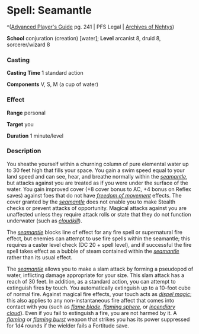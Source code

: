# Spell: Seamantle

^([Advanced Player's Guide][ss-seamantle] pg. 241 | PFS Legal | [Archives of Nehtys][sn-seamantle])

**School** conjuration (creation) [water]; **Level** arcanist 8, druid 8, sorcerer/wizard 8

### Casting

**Casting Time** 1 standard action

**Components** V, S, M (a cup of water)

### Effect

**Range** personal

**Target** you

**Duration** 1 minute/level

### Description

You sheathe yourself within a churning column of pure elemental water up to 30 feet high that fills your space. You gain a swim speed equal to your land speed and can see, hear, and breathe normally within the _[seamantle]_, but attacks against you are treated as if you were under the surface of the water. You gain improved cover (+8 cover bonus to AC, +4 bonus on Reflex saves) against foes that do not have _[freedom of movement]_ effects. The cover granted by the _[seamantle]_ does not enable you to make Stealth checks or prevent attacks of opportunity. Magical attacks against you are unaffected unless they require attack rolls or state that they do not function underwater (such as _[cloudkill]_).

The _[seamantle]_ blocks line of effect for any fire spell or supernatural fire effect, but enemies can attempt to use fire spells within the seamantle; this requires a caster level check (DC 20 + spell level), and if successful the fire spell takes effect as a bubble of steam contained within the _[seamantle]_ rather than its usual effect.

The _[seamantle]_ allows you to make a slam attack by forming a pseudopod of water, inflicting damage appropriate for your size. This slam attack has a reach of 30 feet. In addition, as a standard action, you can attempt to extinguish fires by touch. You automatically extinguish up to a 10-foot cube of normal fire. Against magical fire effects, your touch acts as _[dispel magic]_; this also applies to any non-instantaneous fire affect that comes into contact with you (such as _[flame blade]_, _[flaming sphere]_, or _[incendiary cloud]_). Even if you fail to extinguish a fire, you are not harmed by it. A _[flaming]_ or _[flaming burst]_ weapon that strikes you has its power suppressed for 1d4 rounds if the wielder fails a Fortitude save.

[ss-seamantle]: http://paizo.com/pathfinderRPG/v57
[sn-seamantle]: http://www.archivesofnethys.com/SpellDisplay.aspx?ItemName=Seamantle
[freedom of movement]: http://www.archivesofnethys.com/SpellDisplay.aspx?ItemName=freedom%20of%20movement
[flaming]: http://www.archivesofnethys.com/SpellDisplay.aspx?ItemName=flaming
[flame blade]: http://www.archivesofnethys.com/SpellDisplay.aspx?ItemName=flame%20blade
[flaming sphere]: http://www.archivesofnethys.com/SpellDisplay.aspx?ItemName=flaming%20sphere
[seamantle]: http://www.archivesofnethys.com/SpellDisplay.aspx?ItemName=seamantle
[flaming burst]: http://www.archivesofnethys.com/SpellDisplay.aspx?ItemName=flaming%20burst
[dispel magic]: http://www.archivesofnethys.com/SpellDisplay.aspx?ItemName=dispel%20magic
[cloudkill]: http://www.archivesofnethys.com/SpellDisplay.aspx?ItemName=cloudkill
[incendiary cloud]: http://www.archivesofnethys.com/SpellDisplay.aspx?ItemName=incendiary%20cloud
